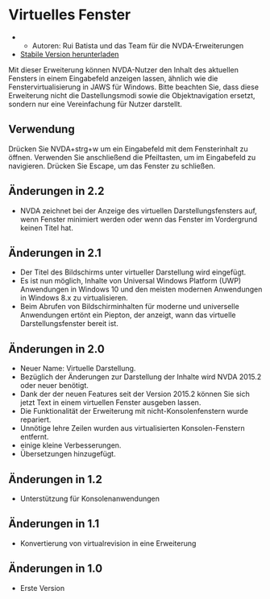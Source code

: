 # Virtuelles Fenster #

* * Autoren: Rui Batista und das Team für die NVDA-Erweiterungen
* [Stabile Version herunterladen][1]

Mit dieser Erweiterung können NVDA-Nutzer den Inhalt des aktuellen Fensters
in einem Eingabefeld anzeigen lassen, ähnlich wie die Fenstervirtualisierung
in JAWS für Windows. Bitte beachten Sie, dass diese Erweiterung nicht die
Dastellungsmodi sowie die Objektnavigation ersetzt, sondern nur eine
Vereinfachung für Nutzer darstellt.

## Verwendung ##

Drücken Sie NVDA+strg+w um ein Eingabefeld mit dem Fensterinhalt zu
öffnen. Verwenden Sie anschließend die Pfeiltasten, um im Eingabefeld zu
navigieren. Drücken Sie Escape, um das Fenster zu schließen.

## Änderungen in 2.2

* NVDA zeichnet bei der Anzeige des virtuellen Darstellungsfensters auf,
  wenn Fenster minimiert werden oder wenn das Fenster im Vordergrund keinen
  Titel hat.

## Änderungen in 2.1

* Der Titel des Bildschirms unter virtueller Darstellung wird eingefügt.
* Es ist nun möglich, Inhalte von Universal Windows Platform (UWP)
  Anwendungen in Windows 10 und den meisten modernen Anwendungen in Windows
  8.x zu virtualisieren.
* Beim Abrufen von Bildschirminhalten für moderne und universelle
  Anwendungen ertönt ein Piepton, der anzeigt, wann das virtuelle
  Darstellungsfenster bereit ist.

## Änderungen in 2.0

* Neuer Name: Virtuelle Darstellung.
* Bezüglich der Änderungen zur Darstellung der Inhalte wird NVDA 2015.2 oder
  neuer benötigt.
* Dank der der neuen Features seit der Version 2015.2 können Sie sich jetzt
  Text in einem virtuellen Fenster ausgeben lassen.
* Die Funktionalität der Erweiterung mit nicht-Konsolenfenstern wurde
  repariert.
* Unnötige lehre Zeilen wurden aus virtualisierten Konsolen-Fenstern
  entfernt.
* einige kleine Verbesserungen.
* Übersetzungen hinzugefügt.

## Änderungen in 1.2

* Unterstützung für Konsolenanwendungen

## Änderungen in 1.1

* Konvertierung von virtualrevision in eine Erweiterung

## Änderungen in 1.0

* Erste Version


[1]: https://github.com/ruifontes/virtualReview/releases/download/2024.03.24/virtualRevision-2024.03.24.nvda-addon
